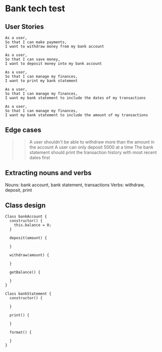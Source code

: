 # Bank tech test

## User Stories

```
As a user, 
So that I can make payments,
I want to withdraw money from my bank account

As a user,
So that I can save money,
I want to deposit money into my bank account

As a user,
So that I can manage my finances,
I want to print my bank statement

As a user,
So that I can manage my finances,
I want my bank statement to include the dates of my transactions

As a user,
So that I can manage my finances,
I want my bank statement to include the amount of my transactions
```

## Edge cases

>> A user shouldn't be able to withdraw more than the amount in the account
>> A user can only deposit 5000 at a time
>> The bank statement should print the transaction history with most recent dates first

## Extracting nouns and verbs

Nouns: bank account, bank statement, transactions
Verbs: withdraw, deposit, print

## Class design

```
Class bankAccount {
  constructor() {
    this.balance = 0;
  }

  deposit(amount) {

  }
  
  withdraw(amount) {

  }

  getBalance() {
    
  }
}

Class bankStatement {
  constructor() {

  }

  print() {
      
  }

  format() {

  }
}
```
